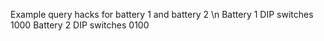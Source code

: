 Example query hacks for battery 1 and battery 2 \n
Battery 1 DIP switches 1000
Battery 2 DIP switches 0100

